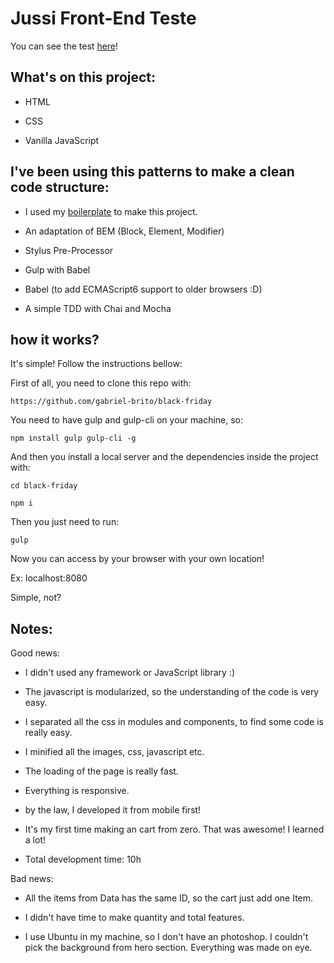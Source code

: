 # Jussi Front-End Teste

You can see the test [here](https://github.com/jussilabs/jussi-frontend-test)!

## What's on this project:

* HTML

* CSS

* Vanilla JavaScript


## I've been using this patterns to make a clean code structure:

* I used my [boilerplate](https://github.com/gabriel-brito/bebop-boilerplate) to make this project.

* An adaptation of BEM (Block, Element, Modifier)

* Stylus Pre-Processor 

* Gulp with Babel

* Babel (to add ECMAScript6 support to older browsers :D)

* A simple TDD with Chai and Mocha


## how it works? 

It's simple! Follow the instructions bellow:

First of all, you need to clone this repo with:

```
https://github.com/gabriel-brito/black-friday
``` 
You need to have gulp and gulp-cli on your machine, so:

```
npm install gulp gulp-cli -g

```

And then you install a local server and the dependencies inside the project with:

```
cd black-friday

npm i

```

Then you just need to run:

```
gulp
```

Now you can access by your browser with your own location!

Ex: localhost:8080

Simple, not?

## Notes:

Good news:

* I didn't used any framework or JavaScript library :) 

* The javascript is modularized, so the understanding of the code is very easy.

* I separated all the css in modules and components, to find some code is really easy.

* I minified all the images, css, javascript etc.

* The loading of the page is really fast.

* Everything is responsive.

* by the law, I developed it from mobile first!

* It's my first time making an cart from zero. That was awesome! I learned a lot!

* Total development time: 10h

Bad news:

* All the items from Data has the same ID, so the cart just add one Item.

* I didn't have time to make quantity and total features.

* I use Ubuntu in my machine, so I don't have an photoshop. I couldn't pick the background from hero section. Everything was made on eye.